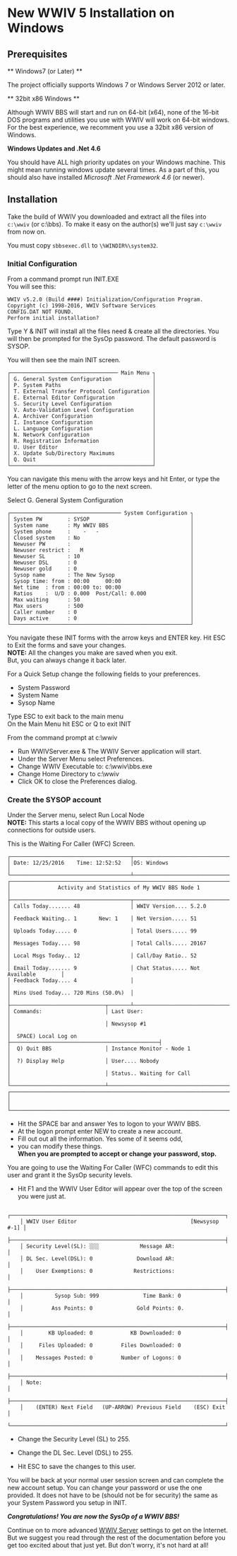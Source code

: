 # New WWIV 5 Installation on Windows

## Prerequisites

** Windows7 (or Later) **

The project officially supports Windows 7 or Windows Server 2012 or later.

** 32bit x86 Windows **

Although WWIV BBS will start and run on 64-bit (x64), 
none of the 16-bit DOS programs and utilities you use 
with WWIV will work on 64-bit windows. For the best
experience, we recomment you use a 32bit x86 version of Windows.

**Windows Updates and .Net 4.6**

You should have ALL high priority updates on your Windows
machine. This might mean running windows update several
times. As a part of this, you should also have installed
*Microsoft .Net Framework 4.6* (or newer).

## Installation

Take the build of WWIV you downloaded and extract all the  files 
into ```c:\wwiv``` (or c:\bbs). To make it easy on the author(s) we'll 
just say ```c:\wwiv``` from now on.

You must copy  ```sbbsexec.dll``` to ```\%WINDIR%\system32```.

### Initial Configuration
From a command prompt run INIT.EXE  
You will see this:  

    WWIV v5.2.0 (Build ####) Initialization/Configuration Program.
    Copyright (c) 1998-2016, WWIV Software Services
    CONFIG.DAT NOT FOUND.
    Perform initial installation?

Type Y & INIT will install all the files need & create all the directories. You will then be prompted for the SysOp password. The default password is SYSOP.

You will then see the main INIT screen.

    ┌────────────────────────────────── Main Menu ┐
    │ G. General System Configuration             │
    │ P. System Paths                             │
    │ T. External Transfer Protocol Configuration │
    │ E. External Editor Configuration            │
    │ S. Security Level Configuration             │
    │ V. Auto-Validation Level Configuration      │
    │ A. Archiver Configuration                   │
    │ I. Instance Configuration                   │
    │ L. Language Configuration                   │
    │ N. Network Configuration                    │
    │ R. Registration Information                 │
    │ U. User Editor                              │
    │ X. Update Sub/Directory Maximums            │
    │ Q. Quit                                     │
    └─────────────────────────────────────────────┘

You can navigate this menu with the arrow keys and hit Enter,
or type the letter of the menu option to go to the next screen.

Select G. General System Configuration

    ┌─────────────────────────────────── System Configuration ┐
    │ System PW        : SYSOP                                │
    │ System name      : My WWIV BBS                          │
    │ System phone     :    -   -                             │
    │ Closed system    : No                                   │
    │ Newuser PW       :                                      │
    │ Newuser restrict :   M                                  │
    │ Newuser SL       : 10                                   │
    │ Newuser DSL      : 0                                    │
    │ Newuser gold     : 0                                    │
    │ Sysop name       : The New Sysop                        │
    │ Sysop time: from : 00:00     00:00                      │
    │ Net time  : from : 00:00 to: 00:00                      │
    │ Ratios    :  U/D : 0.000  Post/Call: 0.000              │
    │ Max waiting      : 50                                   │
    │ Max users        : 500                                  │
    │ Caller number    : 0                                    │
    │ Days active      : 0                                    │
    └─────────────────────────────────────────────────────────┘

You navigate these INIT forms with the arrow keys and ENTER key.
Hit ESC to Exit the forms and save your changes.  
**NOTE:** All the changes you make are saved when you exit.  
But, you can always change it back later.

For a Quick Setup change the following fields to your preferences.

* System Password  
* System Name  
* Sysop Name  

Type ESC to exit back to the main menu  
On the Main Menu hit ESC or Q to exit INIT

From the command prompt at c:\wwiv  

* Run WWIVServer.exe & The WWIV Server application will start.  
* Under the Server Menu select Preferences.  
* Change WWIV Executable to: c:\wwiv\bbs.exe  
* Change Home Directory to c:\wwiv  
* Click OK to close the Preferences dialog.  

### Create the SYSOP account

Under the Server menu, select Run Local Node  
**NOTE:** This starts a local copy of the WWIV BBS without opening up 
connections for outside users.

This is the Waiting For Caller (WFC) Screen.

```
┌──────────────────────────────────────┬───────────────────────────────────────┐
│ Date: 12/25/2016    Time: 12:52:52   │OS: Windows                            │
└──────────────────────────────────────┴───────────────────────────────────────┘
┌──────────────────────────────────────────────────────────────────────────────┐
│               Activity and Statistics of My WWIV BBS Node 1                  │
├──────────────────────────────────────┬───────────────────────────────────────┤
│ Calls Today....... 48                │ WWIV Version.... 5.2.0                │
│ Feedback Waiting.. 1       New: 1    │ Net Version..... 51                   │
│ Uploads Today..... 0                 │ Total Users..... 99                   │
│ Messages Today.... 98                │ Total Calls..... 20167                │
│ Local Msgs Today.. 12                │ Call/Day Ratio.. 52                   │
│ Email Today....... 9                 │ Chat Status..... Not Available        │
│ Feedback Today.... 4                 │                                       │
│ Mins Used Today... 720 Mins (50.0%)  │                                       │
├──────────────────────────────┬───────┴───────────────────────────────────────┤
│ Commands:                    │ Last User:                                    │
│                              │ Newsysop #1                                   │
│  SPACE) Local Log on         ├───────────────────────────────────────────────┤
│  Q) Quit BBS                 │ Instance Monitor - Node 1                     │
│  ?) Display Help             │ User.... Nobody                               │
│                              │ Status.. Waiting for Call                     │
└──────────────────────────────┴───────────────────────────────────────────────┘
┌──────────────────────────────────────────────────────────────────────────────┐
│                                                                              │
└──────────────────────────────────────────────────────────────────────────────┘
```

* Hit the SPACE bar and answer Yes to logon to your WWIV BBS.  
* At the logon prompt enter NEW to create a new account.  
* Fill out out all the information. Yes some of it seems odd,
* you can modify these things.  
**When you are prompted to accept or change your password, stop.**

You are going to use the Waiting For Caller (WFC) commands to edit this user and
grant it the SysOp security levels.

* Hit F1 and the WWIV User Editor will appear over the top of the 
screen you were just at.

```
    ┌────────────────────────────────────────────────────────────────────┐
    │ WWIV User Editor                                    [Newsysop #-1] │
    ├────────────────────────────────────────────────────────────────────┤
    │ Security Level(SL): ░░░             Message AR:                    │
    │ DL Sec. Level(DSL): 0              Download AR:                    │
    │    User Exemptions: 0             Restrictions:                    │
    ├────────────────────────────────────────────────────────────────────┤
    │          Sysop Sub: 999              Time Bank: 0                  │
    │         Ass Points: 0              Gold Points: 0.                 │
    ├────────────────────────────────────────────────────────────────────┤
    │        KB Uploaded: 0            KB Downloaded: 0                  │
    │     Files Uploaded: 0         Files Downloaded: 0                  │
    │    Messages Posted: 0         Number of Logons: 0                  │
    ├────────────────────────────────────────────────────────────────────┤
    │ Note:                                                              │
    ├────────────────────────────────────────────────────────────────────┤
    │    (ENTER) Next Field   (UP-ARROW) Previous Field    (ESC) Exit    │
    └────────────────────────────────────────────────────────────────────┘
```

* Change the Security Level (SL) to 255.
* Change the DL Sec. Level (DSL) to 255.  

* Hit ESC to save the changes to this user.  

You will be back at your normal user session screen and can complete the
new account setup. You can change your password or use the one provided.
It does not have to be (should not be for security) the same as your 
System Password you setup in INIT.

_**Congratulations! You are now the SysOp of a WWIV BBS!**_

Continue on to more advanced [WWIV Server](wwiv_5_telnet_server.md) settings 
to get on the Internet. But we suggest you read through the rest of the 
documentation before you get too excited about that just yet. But don't worry, 
it's not hard at all!
